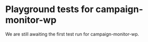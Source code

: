 # Playground tests for campaign-monitor-wp
We are still awaiting the first test run for campaign-monitor-wp.
